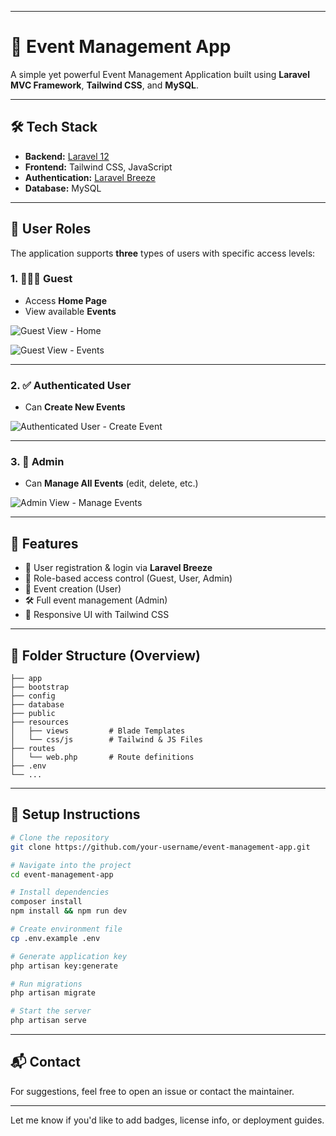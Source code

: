 
---

# 🎉 Event Management App

A simple yet powerful Event Management Application built using **Laravel MVC Framework**, **Tailwind CSS**, and **MySQL**.

---

## 🛠️ Tech Stack

* **Backend:** [Laravel 12](https://laravel.com/)
* **Frontend:** Tailwind CSS, JavaScript
* **Authentication:** [Laravel Breeze](https://laravel.com/docs/starter-kits#breeze)
* **Database:** MySQL

---

## 👤 User Roles

The application supports **three** types of users with specific access levels:

### 1. 🧑‍🤝‍🧑 Guest

* Access **Home Page**
* View available **Events**


![Guest View - Home](https://github.com/user-attachments/assets/dcea6edb-7cda-41fa-8d05-6da65c2a51a9)

![Guest View - Events](https://github.com/user-attachments/assets/c5bd79b5-f4e7-4753-81ec-3d03e5529bfc)

---

### 2. ✅ Authenticated User

* Can **Create New Events**


![Authenticated User - Create Event](https://github.com/user-attachments/assets/e1a8ba5b-88d0-49ec-a65f-34a7f628a04b)

---

### 3. 👑 Admin

* Can **Manage All Events** (edit, delete, etc.)


![Admin View - Manage Events](https://github.com/user-attachments/assets/5e6e8c16-9db9-489c-ab59-ed7f56fb0e20)

---

## 🚀 Features

* 📌 User registration & login via **Laravel Breeze**
* 🎯 Role-based access control (Guest, User, Admin)
* 📝 Event creation (User)
* 🛠️ Full event management (Admin)
* 💅 Responsive UI with Tailwind CSS

---

## 📂 Folder Structure (Overview)

```
├── app
├── bootstrap
├── config
├── database
├── public
├── resources
│   ├── views         # Blade Templates
│   └── css/js        # Tailwind & JS Files
├── routes
│   └── web.php       # Route definitions
├── .env
└── ...
```

---

## 🧪 Setup Instructions

```bash
# Clone the repository
git clone https://github.com/your-username/event-management-app.git

# Navigate into the project
cd event-management-app

# Install dependencies
composer install
npm install && npm run dev

# Create environment file
cp .env.example .env

# Generate application key
php artisan key:generate

# Run migrations
php artisan migrate

# Start the server
php artisan serve
```

---

## 📬 Contact

For suggestions, feel free to open an issue or contact the maintainer.

---

Let me know if you'd like to add badges, license info, or deployment guides.
